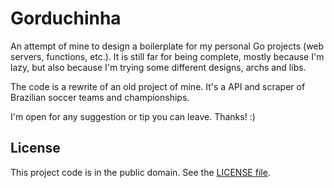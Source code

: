 # Gorduchinha

An attempt of mine to design a boilerplate for my personal Go projects (web servers, functions, etc.). It is still far for being complete, mostly because I'm lazy, but also because I'm trying some different designs, archs and libs.

The code is a rewrite of an old project of mine. It's a API and scraper of Brazilian soccer teams and championships.

I'm open for any suggestion or tip you can leave. Thanks! :)

## License

This project code is in the public domain. See the [LICENSE file][1].

[1]: https://github.com/Nhanderu/gorduchinha/blob/master/LICENSE

